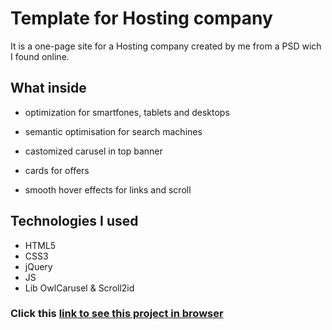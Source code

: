 # **Template for Hosting company**

It is a one-page site for a Hosting company created by me from a PSD wich I found online.

## What inside

- optimization for smartfones, tablets and desktops

- semantic optimisation for search machines

- castomized carusel in top banner

- cards for offers

- smooth hover effects for links and scroll

## Technologies I used

- HTML5
- CSS3
- jQuery
- JS
- Lib OwlCarusel & Scroll2id



### Click this [link to see this project in browser](https://semenbakhtin.github.io/Company-site-template/)

